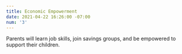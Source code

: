 ```yaml
---
title: Economic Empowerment
date: 2021-04-22 16:26:00 -07:00
num: '3'
---
```


Parents will learn job skills, join savings groups, and be empowered to support their children.
